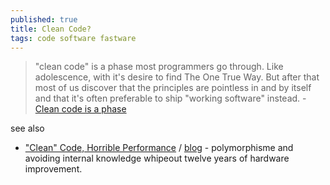 ```yaml
---
published: true
title: Clean Code?
tags: code software fastware
---
```

>  "clean code" is a phase most programmers go through. Like adolescence, with it's desire to find The One True Way. But after that most of us discover that the principles are pointless in and by itself and that it's often preferable to ship "working software" instead. - [Clean code is a phase](https://koenvangilst.nl/blog/clean-code-is-a-phase#content)

see also
- ["Clean" Code, Horrible Performance](https://www.youtube.com/watch?v=tD5NrevFtbU) / [blog](https://www.computerenhance.com/p/clean-code-horrible-performance) - polymorphisme and avoiding internal knowledge whipeout twelve years of hardware improvement.

